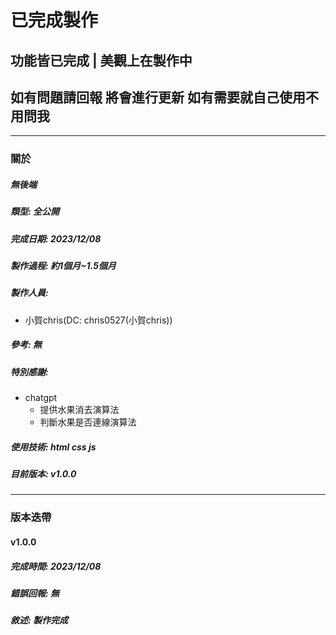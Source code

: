 # **已完成製作**
## 功能皆已完成 | 美觀上在製作中
## 如有問題請回報 將會進行更新 如有需要就自己使用不用問我

---

### 關於
##### 無後端
##### 類型: 全公開
##### 完成日期: 2023/12/08
##### 製作過程: 約1個月~1.5個月
##### 製作人員:
- 小賀chris(DC: chris0527(小賀chris))
##### 參考: 無
##### 特別感謝:
- chatgpt
  - 提供水果消去演算法
  - 判斷水果是否連線演算法
##### 使用技術: html css js
##### 目前版本: v1.0.0

---

### 版本迭帶
#### v1.0.0
##### 完成時間: 2023/12/08
##### 錯誤回報: 無
##### 敘述: 製作完成